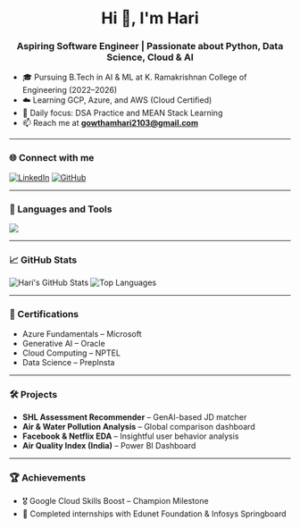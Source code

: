 <h1 align="center">Hi 👋, I'm Hari</h1>
<h3 align="center">Aspiring Software Engineer | Passionate about Python, Data Science, Cloud & AI</h3>

- 🎓 Pursuing B.Tech in AI & ML at K. Ramakrishnan College of Engineering (2022–2026)  
- ☁️ Learning GCP, Azure, and AWS (Cloud Certified)  
- 🧠 Daily focus: DSA Practice and MEAN Stack Learning  
- 📫 Reach me at **gowthamhari2103@gmail.com**

---

### 🌐 Connect with me
[![LinkedIn](https://img.shields.io/badge/-LinkedIn-blue?logo=linkedin&logoColor=white)](https://www.linkedin.com/in/hariprashanth--r/)
[![GitHub](https://img.shields.io/badge/-GitHub-181717?logo=github&logoColor=white)](https://github.com/Prashanth-HP)

---

### 🧰 Languages and Tools

<img src="https://skillicons.dev/icons?i=python,java,javascript,html,css,sql,mysql,azure,gcp,aws,git,github,jupyter,vscode,streamlit" />

---

### 📈 GitHub Stats

![Hari's GitHub Stats](https://github-readme-stats.vercel.app/api?username=yourusername&show_icons=true&theme=dark)
![Top Languages](https://github-readme-stats.vercel.app/api/top-langs/?username=yourusername&layout=compact&theme=dark)

---

### 🧠 Certifications
- Azure Fundamentals – Microsoft  
- Generative AI – Oracle  
- Cloud Computing – NPTEL  
- Data Science – PrepInsta  

---

### 🛠️ Projects
- **SHL Assessment Recommender** – GenAI-based JD matcher  
- **Air & Water Pollution Analysis** – Global comparison dashboard  
- **Facebook & Netflix EDA** – Insightful user behavior analysis  
- **Air Quality Index (India)** – Power BI Dashboard  

---

### 🏆 Achievements
- 🎖️ Google Cloud Skills Boost – Champion Milestone  
- 🧪 Completed internships with Edunet Foundation & Infosys Springboard  
